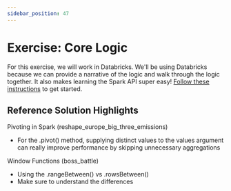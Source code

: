 ```yaml
---
sidebar_position: 47
---
```

# Exercise: Core Logic

For this exercise, we will work in Databricks. We'll be using Databricks because we can provide a narrative of the logic and walk through the logic together. It also makes learning the Spark API super easy! [Follow these instructions](https://github.com/data-derp/exercise-co2-vs-temperature-databricks/tree/master/data-transformation) to get started.

## Reference Solution Highlights
Pivoting in Spark (reshape_europe_big_three_emissions)
* For the .pivot() method, supplying distinct values to the values argument can really improve performance by skipping unnecessary aggregations

Window Functions (boss_battle)
* Using the .rangeBetween() vs .rowsBetween()
* Make sure to understand the differences